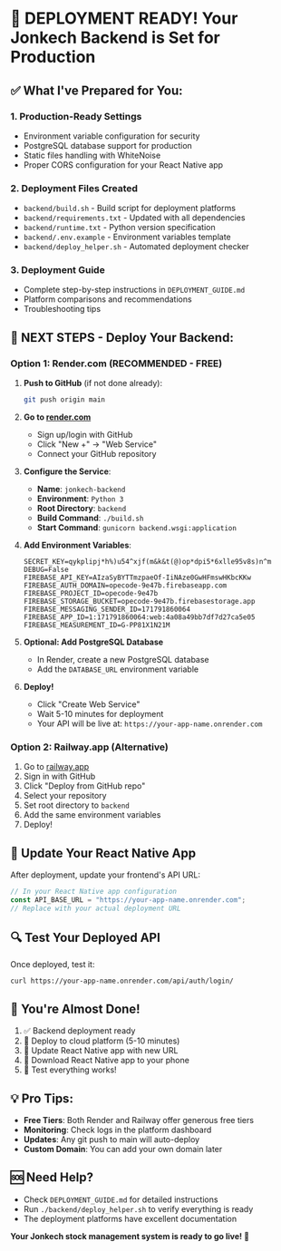# 🚀 DEPLOYMENT READY! Your Jonkech Backend is Set for Production

## ✅ What I've Prepared for You:

### 1. **Production-Ready Settings**

- Environment variable configuration for security
- PostgreSQL database support for production
- Static files handling with WhiteNoise
- Proper CORS configuration for your React Native app

### 2. **Deployment Files Created**

- `backend/build.sh` - Build script for deployment platforms
- `backend/requirements.txt` - Updated with all dependencies
- `backend/runtime.txt` - Python version specification
- `backend/.env.example` - Environment variables template
- `backend/deploy_helper.sh` - Automated deployment checker

### 3. **Deployment Guide**

- Complete step-by-step instructions in `DEPLOYMENT_GUIDE.md`
- Platform comparisons and recommendations
- Troubleshooting tips

## 🎯 NEXT STEPS - Deploy Your Backend:

### Option 1: Render.com (RECOMMENDED - FREE)

1. **Push to GitHub** (if not done already):

   ```bash
   git push origin main
   ```

2. **Go to [render.com](https://render.com)**

   - Sign up/login with GitHub
   - Click "New +" → "Web Service"
   - Connect your GitHub repository

3. **Configure the Service**:

   - **Name**: `jonkech-backend`
   - **Environment**: `Python 3`
   - **Root Directory**: `backend`
   - **Build Command**: `./build.sh`
   - **Start Command**: `gunicorn backend.wsgi:application`

4. **Add Environment Variables**:
   ```
   SECRET_KEY=qykplipj*h%)u54^xjf(m&k&t(@)op*dpi5*6xlle95v8s)n^m
   DEBUG=False
   FIREBASE_API_KEY=AIzaSyBYTTmzpaeOf-IiNAze0GwHFmswHKbcKKw
   FIREBASE_AUTH_DOMAIN=opecode-9e47b.firebaseapp.com
   FIREBASE_PROJECT_ID=opecode-9e47b
   FIREBASE_STORAGE_BUCKET=opecode-9e47b.firebasestorage.app
   FIREBASE_MESSAGING_SENDER_ID=171791860064
   FIREBASE_APP_ID=1:171791860064:web:4a08a49bb7df7d27ca5e05
   FIREBASE_MEASUREMENT_ID=G-PP81X1N21M
   ```

5. **Optional: Add PostgreSQL Database**

   - In Render, create a new PostgreSQL database
   - Add the `DATABASE_URL` environment variable

6. **Deploy!**
   - Click "Create Web Service"
   - Wait 5-10 minutes for deployment
   - Your API will be live at: `https://your-app-name.onrender.com`

### Option 2: Railway.app (Alternative)

1. Go to [railway.app](https://railway.app)
2. Sign in with GitHub
3. Click "Deploy from GitHub repo"
4. Select your repository
5. Set root directory to `backend`
6. Add the same environment variables
7. Deploy!

## 📱 Update Your React Native App

After deployment, update your frontend's API URL:

```javascript
// In your React Native app configuration
const API_BASE_URL = "https://your-app-name.onrender.com";
// Replace with your actual deployment URL
```

## 🔍 Test Your Deployed API

Once deployed, test it:

```bash
curl https://your-app-name.onrender.com/api/auth/login/
```

## 🎉 You're Almost Done!

1. ✅ Backend deployment ready
2. 🔄 Deploy to cloud platform (5-10 minutes)
3. 📱 Update React Native app with new URL
4. 📱 Download React Native app to your phone
5. 🚀 Test everything works!

## 💡 Pro Tips:

- **Free Tiers**: Both Render and Railway offer generous free tiers
- **Monitoring**: Check logs in the platform dashboard
- **Updates**: Any git push to main will auto-deploy
- **Custom Domain**: You can add your own domain later

## 🆘 Need Help?

- Check `DEPLOYMENT_GUIDE.md` for detailed instructions
- Run `./backend/deploy_helper.sh` to verify everything is ready
- The deployment platforms have excellent documentation

**Your Jonkech stock management system is ready to go live! 🎊**
